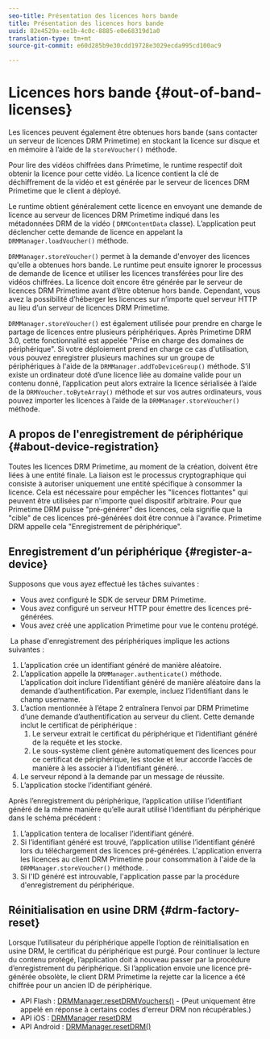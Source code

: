 ```yaml
---
seo-title: Présentation des licences hors bande
title: Présentation des licences hors bande
uuid: 82e4529a-ee1b-4c0c-8885-e0e68319d1a0
translation-type: tm+mt
source-git-commit: e60d285b9e30cdd19728e3029ecda995cd100ac9

---
```



# Licences hors bande {#out-of-band-licenses}

Les licences peuvent également être obtenues hors bande (sans contacter un serveur de licences DRM Primetime) en stockant la licence sur disque et en mémoire à l’aide de la `storeVoucher()` méthode.

Pour lire des vidéos chiffrées dans Primetime, le runtime respectif doit obtenir la licence pour cette vidéo. La licence contient la clé de déchiffrement de la vidéo et est générée par le serveur de licences DRM Primetime que le client a déployé.

Le runtime obtient généralement cette licence en envoyant une demande de licence au serveur de licences DRM Primetime indiqué dans les métadonnées DRM de la vidéo ( `DRMContentData` classe). L’application peut déclencher cette demande de licence en appelant la `DRMManager.loadVoucher()` méthode.

`DRMManager.storeVoucher()` permet à la demande d&#39;envoyer des licences qu&#39;elle a obtenues hors bande. Le runtime peut ensuite ignorer le processus de demande de licence et utiliser les licences transférées pour lire des vidéos chiffrées. La licence doit encore être générée par le serveur de licences DRM Primetime avant d’être obtenue hors bande. Cependant, vous avez la possibilité d’héberger les licences sur n’importe quel serveur HTTP au lieu d’un serveur de licences DRM Primetime.

`DRMManager.storeVoucher()` est également utilisée pour prendre en charge le partage de licences entre plusieurs périphériques. Après Primetime DRM 3.0, cette fonctionnalité est appelée &quot;Prise en charge des domaines de périphérique&quot;. Si votre déploiement prend en charge ce cas d&#39;utilisation, vous pouvez enregistrer plusieurs machines sur un groupe de périphériques à l&#39;aide de la `DRMManager.addToDeviceGroup()` méthode. S’il existe un ordinateur doté d’une licence liée au domaine valide pour un contenu donné, l’application peut alors extraire la licence sérialisée à l’aide de la `DRMVoucher.toByteArray()` méthode et sur vos autres ordinateurs, vous pouvez importer les licences à l’aide de la `DRMManager.storeVoucher()` méthode.

## A propos de l&#39;enregistrement de périphérique {#about-device-registration}

Toutes les licences DRM Primetime, au moment de la création, doivent être liées à une entité finale. La liaison est le processus cryptographique qui consiste à autoriser uniquement une entité spécifique à consommer la licence. Cela est nécessaire pour empêcher les &quot;licences flottantes&quot; qui peuvent être utilisées par n&#39;importe quel dispositif arbitraire. Pour que Primetime DRM puisse &quot;pré-générer&quot; des licences, cela signifie que la &quot;cible&quot; de ces licences pré-générées doit être connue à l&#39;avance. Primetime DRM appelle cela &quot;Enregistrement de périphérique&quot;.

## Enregistrement d’un périphérique {#register-a-device}

Supposons que vous ayez effectué les tâches suivantes :

* Vous avez configuré le SDK de serveur DRM Primetime.
* Vous avez configuré un serveur HTTP pour émettre des licences pré-générées.
* Vous avez créé une application Primetime pour vue le contenu protégé.

 La phase d&#39;enregistrement des périphériques implique les actions suivantes :

1. L’application crée un identifiant généré de manière aléatoire.
1. L’application appelle la `DRMManager.authenticate()` méthode. L’application doit inclure l’identifiant généré de manière aléatoire dans la demande d’authentification. Par exemple, incluez l’identifiant dans le champ username.
1. L’action mentionnée à l’étape 2 entraînera l’envoi par DRM Primetime d’une demande d’authentification au serveur du client. Cette demande inclut le certificat de périphérique :
   1. Le serveur extrait le certificat du périphérique et l’identifiant généré de la requête et les stocke.
   1. Le sous-système client génère automatiquement des licences pour ce certificat de périphérique, les stocke et leur accorde l’accès de manière à les associer à l’identifiant généré. .
1. Le serveur répond à la demande par un message de réussite.
1. L’application stocke l’identifiant généré.

Après l’enregistrement du périphérique, l’application utilise l’identifiant généré de la même manière qu’elle aurait utilisé l’identifiant du périphérique dans le schéma précédent :
1. L’application tentera de localiser l’identifiant généré.
1. Si l’identifiant généré est trouvé, l’application utilise l’identifiant généré lors du téléchargement des licences pré-générées. L&#39;application enverra les licences au client DRM Primetime pour consommation à l&#39;aide de la `DRMManager.storeVoucher()` méthode. .
1. Si l&#39;ID généré est introuvable, l&#39;application passe par la procédure d&#39;enregistrement du périphérique.

## Réinitialisation en usine DRM {#drm-factory-reset}

Lorsque l’utilisateur du périphérique appelle l’option de réinitialisation en usine DRM, le certificat du périphérique est purgé. Pour continuer la lecture du contenu protégé, l’application doit à nouveau passer par la procédure d’enregistrement du périphérique. Si l’application envoie une licence pré-générée obsolète, le client DRM Primetime la rejette car la licence a été chiffrée pour un ancien ID de périphérique.

* API Flash : [DRMManager.resetDRMVouchers()](https://help.adobe.com/en_US/FlashPlatform/reference/actionscript/3/flash/net/drm/DRMManager.html#resetDRMVouchers()) - (Peut uniquement être appelé en réponse à certains codes d&#39;erreur DRM non récupérables.)
* API iOS : [DRMManager resetDRM](https://help.adobe.com/en_US/primetime/api/drm-apis/client/ios/interface_d_r_m_manager.html#a0dd6c9662428583196e0419d3ea69446)
* API Android : [DRMManager.resetDRM()](https://help.adobe.com/en_US/primetime/api/drm-apis/client/android/com/adobe/ave/drm/DRMManager.html#resetDRM(com.adobe.ave.drm.DRMOperationErrorCallback,%20com.adobe.ave.drm.DRMOperationCompleteCallback))